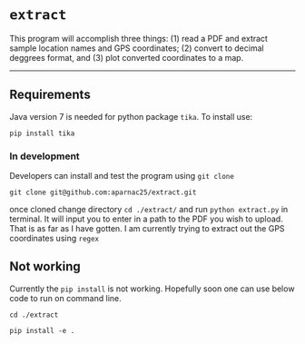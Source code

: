 # `extract`

This program will accomplish three things: (1) read a PDF and extract sample location names and GPS coordinates; (2) convert to decimal deggrees format, and (3) plot converted coordinates to a map. 

---
## Requirements

Java version 7 is needed for python package `tika`. To install use: 

`pip install tika`

### In development 

Developers can install and test the program using `git clone`

`git clone git@github.com:aparnac25/extract.git`

once cloned change directory `cd ./extract/` and run `python extract.py` in terminal. It will input you to enter in a path to the PDF you wish to upload. That is as far as I have gotten. I am currently trying to extract out the GPS coordinates using `regex` 


## Not working 

Currently the `pip install` is not working. Hopefully soon one can use below code to run on command line.

`cd ./extract`

`pip install -e .`



